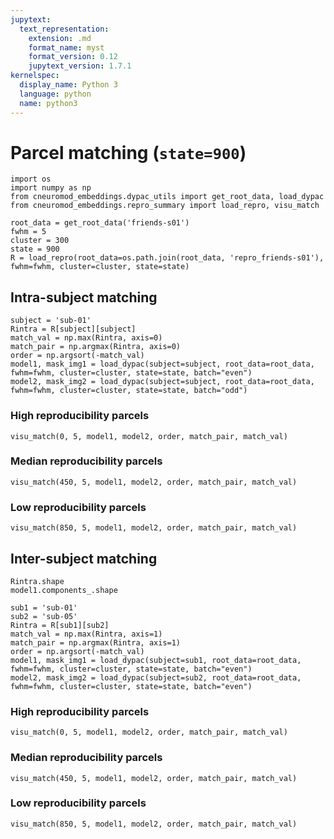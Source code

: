 ```yaml
---
jupytext:
  text_representation:
    extension: .md
    format_name: myst
    format_version: 0.12
    jupytext_version: 1.7.1
kernelspec:
  display_name: Python 3
  language: python
  name: python3
---
```


# Parcel matching (`state=900`)

```{code-cell} ipython3
import os
import numpy as np
from cneuromod_embeddings.dypac_utils import get_root_data, load_dypac
from cneuromod_embeddings.repro_summary import load_repro, visu_match
```

```{code-cell} ipython3
root_data = get_root_data('friends-s01')
fwhm = 5
cluster = 300
state = 900
R = load_repro(root_data=os.path.join(root_data, 'repro_friends-s01'), fwhm=fwhm, cluster=cluster, state=state)
```

## Intra-subject matching

```{code-cell} ipython3
subject = 'sub-01'
Rintra = R[subject][subject]
match_val = np.max(Rintra, axis=0)
match_pair = np.argmax(Rintra, axis=0)
order = np.argsort(-match_val)
model1, mask_img1 = load_dypac(subject=subject, root_data=root_data, fwhm=fwhm, cluster=cluster, state=state, batch="even")
model2, mask_img2 = load_dypac(subject=subject, root_data=root_data, fwhm=fwhm, cluster=cluster, state=state, batch="odd")
```

### High reproducibility parcels

```{code-cell} ipython3
visu_match(0, 5, model1, model2, order, match_pair, match_val)
```

### Median reproducibility parcels

```{code-cell} ipython3
visu_match(450, 5, model1, model2, order, match_pair, match_val)
```

### Low reproducibility parcels

```{code-cell} ipython3
visu_match(850, 5, model1, model2, order, match_pair, match_val)
```

## Inter-subject matching 

```{code-cell} ipython3
Rintra.shape
model1.components_.shape
```

```{code-cell} ipython3
sub1 = 'sub-01'
sub2 = 'sub-05'
Rintra = R[sub1][sub2]
match_val = np.max(Rintra, axis=1)
match_pair = np.argmax(Rintra, axis=1)
order = np.argsort(-match_val)
model1, mask_img1 = load_dypac(subject=sub1, root_data=root_data, fwhm=fwhm, cluster=cluster, state=state, batch="even")
model2, mask_img2 = load_dypac(subject=sub2, root_data=root_data, fwhm=fwhm, cluster=cluster, state=state, batch="even")
```

### High reproducibility parcels

```{code-cell} ipython3
visu_match(0, 5, model1, model2, order, match_pair, match_val)
```

### Median reproducibility parcels

```{code-cell} ipython3
visu_match(450, 5, model1, model2, order, match_pair, match_val)
```

### Low reproducibility parcels

```{code-cell} ipython3
visu_match(850, 5, model1, model2, order, match_pair, match_val)
```
